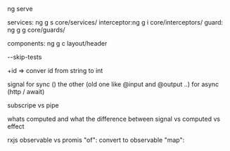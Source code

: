 ng serve 

services:   ng g s core/services/
interceptor:ng g i core/interceptors/
guard:      ng g g core/guards/

components: ng g c layout/header

--skip-tests


+id => conver id from string to int

signal for sync ()
the other (old one like @input and @output ..) for async (http / await)


subscripe vs pipe

whats computed
and what the difference between
signal vs computed vs effect

rxjs  observable vs promis 
"of": convert to observable 
"map":